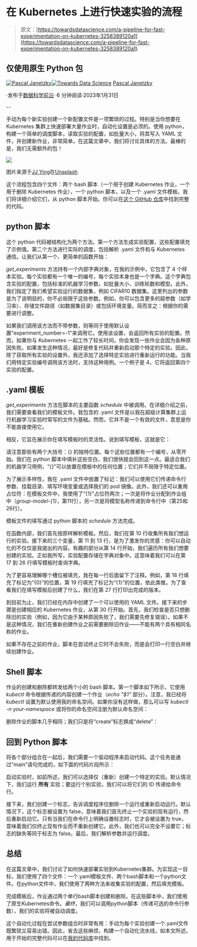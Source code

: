 # 在 Kubernetes 上进行快速实验的流程

> 原文：[https://towardsdatascience.com/a-pipeline-for-fast-experimentation-on-kubernetes-3258389120a1](https://towardsdatascience.com/a-pipeline-for-fast-experimentation-on-kubernetes-3258389120a1)

## 仅使用原生 Python 包

[](https://pascaljanetzky.medium.com/?source=post_page-----3258389120a1--------------------------------)[![Pascal Janetzky](../Images/43d68509b63c5f9b3fc9cef3cbfc1a88.png)](https://pascaljanetzky.medium.com/?source=post_page-----3258389120a1--------------------------------)[](https://towardsdatascience.com/?source=post_page-----3258389120a1--------------------------------)[![Towards Data Science](../Images/a6ff2676ffcc0c7aad8aaf1d79379785.png)](https://towardsdatascience.com/?source=post_page-----3258389120a1--------------------------------) [Pascal Janetzky](https://pascaljanetzky.medium.com/?source=post_page-----3258389120a1--------------------------------)

·发布于[数据科学前沿](https://towardsdatascience.com/?source=post_page-----3258389120a1--------------------------------) ·6 分钟阅读·2023年1月31日

--

手动为每个新实验创建一个新配置文件是一项繁琐的过程。特别是当你想要在 Kubernetes 集群上快速部署大量作业时，自动化设置是必须的。使用 python，构建一个简单的调度脚本，读取实验的配置，如批量大小，将其写入 YAML 文件，并创建新作业，非常简单。在这篇文章中，我们将讨论具体的方法。最棒的是，我们无需额外的包！

![](../Images/042919420529caa70761f3408d3c6ec9.png)

图片来源于[JJ Ying](https://unsplash.com/@jjying?utm_source=medium&utm_medium=referral)在[Unsplash](https://unsplash.com/?utm_source=medium&utm_medium=referral)

这个流程包含四个文件：两个 bash 脚本（一个用于创建 Kubernetes 作业，一个用于删除 Kubernetes 作业），一个 python 脚本，以及一个 .yaml 文件模板。我们将详细介绍它们，从 python 脚本开始。你可以在[这个 GitHub 仓库](https://github.com/phrasenmaeher/kubernetes_yaml_pipeline)中找到完整的代码。

## python 脚本

这个 python 代码被结构化为两个方法。第一个方法生成实验配置，这些配置填充了示例值。第二个方法进行实际的调度，包括解析 .yaml 文件和与 Kubernetes 通信。让我们从第一个、更简单的函数开始：

*get_experiments* 方法持有一个内部字典对象，在我的示例中，它包含了 4 个样本实验。每个实验都有一个唯一的编号，每个实验本身也是一个字典。这个字典包含实验的配置，包括标准的机器学习参数，如批量大小、训练轮数和模型。此外，我们指定了我们希望实验运行的数据集，例如 CIFAR10 数据集。这里列出的参数是为了说明目的，你不必局限于这些参数。例如，你可以包含更多的超参数（如学习率）、存储文件路径（如数据集目录）或包括环境变量。简而言之：根据你的需要进行调整。

如果我们调用该方法而不带参数，则等同于使用默认设置“experiment_number=-1”来调用它。使用该设置，会返回所有实验的配置。然而，如果你与 Kubernetes 一起工作了较长时间，你会发现一些作业会因为各种原因失败。如果发生这种情况，最好是修复代码并重新启动那个特定的实验。因此，除了获取所有实验的设置外，我还添加了选择特定实验进行重新运行的功能。当我们用特定实验编号调用该方法时，支持这种用例。一个例子是 4，它将返回第四个实验的配置。

## .yaml 模板

*get_experiments* 方法在脚本的主要函数 *schedule* 中被调用。在详细介绍之前，我们需要查看我们的模板文件。我包含的 .yaml 文件是以我在超级计算集群上运行机器学习实验时常写的文件为基础。然而，它并不是一个有效的文件，意思是你不能直接使用它。

相反，它旨在展示你在填写模板时的灵活性。说到填写模板，这就是它：

请注意那些有两个大括号：{} 的独特位置。每个这些位置都有一个编号，从零开始。我们在 python 脚本中填补这些空白，我们很快就会回到这一点。最适合我们的机器学习用例，“{}”可以放置在模板中的任何位置；它们并不局限于特定位置。

为了展示多样性，我在 .yaml 文件中放置了标记：我们可以使用它们传递命令行参数、挂载目录、填写环境变量或选择我们的 pod 镜像。此外，我们还可以重用占位符：在模板文件中，我使用了“{1}”占位符两次；一次是将作业分配到作业组中（*group-model-{1}*，第11行），另一次是将模型名称传递到命令行中（第25和26行）。

模板文件的填写通过 python 脚本的 *schedule* 方法完成。

在函数内部，我们首先按原样解析模板。然后，我们在第 10 行收集所有我们想运行的实验。接下来的三个变量，第 11 到 13 行，是为了激发你的灵感：你可以自动化的不仅仅是我提出的内容。有趣的部分从第 14 行开始，我们遍历所有我们想要创建的实验。正如我所写，实验配置存储在字典对象中。这意味着我们可以在第 17 到 26 行填写模板时查询字典。

为了更容易理解哪个槽位被填充，我在每一行后面留下了注释。例如，第 18 行填充了标记为“{0}”的位置，第 19 行填充了标记为“{1}”的位置，依此类推。为了查看我们在填写模板后创建了什么，我们在第 27 行打印出完成的版本。

到目前为止，我们已经在内存中创建了一个可以使用的 YAML 文件。接下来的步骤是创建相应的 Kubernetes 作业，从第 30 行开始。首先，我们检查是否只想删除旧的实验（例如，因为它由于某种原因失败了，我们需要先修复错误）。如果不是这种情况，我们在重新创建作业之前需要删除旧作业——不能有两个具有相同名称的作业。

如果不存在之前的作业，脚本在尝试终止它时不会失败，而是会打印一行空白并继续创建作业。

## Shell 脚本

作业的创建和删除都转发给两个小的 bash 脚本。第一个脚本如下所示，它使用 *kubectl* 命令根据传递的内容创建一个作业（*echo "$1"* 部分）。注意，我已经将 *kubectl* 设置为默认使用我的命名空间。如果你没有这样做，那么可以写 *kubectl -n your-namespace* 或将你的命名空间注册为默认命名空间：

删除作业的脚本几乎相同；我们只是将“create”标志换成“delete”：

## 回到 Python 脚本

将各个部分组合在一起后，我们需要一个驱动程序来启动代码。这个任务是通过“main”语句完成的，如下面的代码片段所示：

启动实验时，如前所述，我们可以选择仅（重新）创建一个特定的实验。默认情况下，我们运行 **所有** 实验；要运行个别实验，我们可以将它们的 ID 传递给命令行。

接下来，我们创建一个标志，告诉调度程序仅删除一个运行或重新启动运行。默认情况下，这个标志被设置为 false，意味着我们首先终止一个实验的现有运行，然后重新启动它。只有当我们在命令行上明确设置标志时，它才会被设置为 true，意味着我们仅终止现有作业而不重新创建它。此外，我们也可以完全不设置它；标志的缺失等同于标志为 false。最后，我们解析参数并运行调度。

## 总结

在这篇文章中，我们讨论了如何快速部署实验到Kubernetes集群。为实现这一目标，我们使用了四个文件：一个.yaml模板文件、两个bash脚本和一个python文件。在python文件中，我们使用了两种方法来收集实验的配置，然后填充模板。

完成模板后，作业通过两个单行bash脚本创建和删除。在这些脚本中，我们使用了原生Kubernetes命令。*最终*，我们可以调用python脚本（传递可选的命令行参数），我们的实验将被自动调度。

这个自动化过程在尝试参数组合时非常有用：手动为每个实验创建一个.yaml文件既繁琐又容易出错。因此，省去这些麻烦，构建一个自动化流水线，如本文所述。用于开始的完整代码可以在[我的代码库](https://github.com/phrasenmaeher/kubernetes_yaml_pipeline)中找到。
